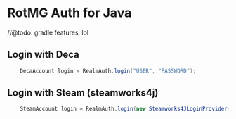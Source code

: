 # RotMG Auth for Java

//@todo: gradle features, lol

## Login with Deca 
```java
    DecaAccount login = RealmAuth.login("USER", "PASSWORD");
```

## Login with Steam (steamworks4j)
```java
    SteamAccount login = RealmAuth.login(new Steamworks4JLoginProvider());
```
